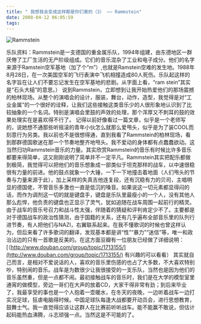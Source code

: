 ```yaml
---
title: " 我想我会变成这样都是你们害的（3） —— Rammstein"
date: 2008-04-12 06:05:59
tags:
---
```


![Rammstein](../../../images/2008/04/sss2.jpg) 

乐队资料：Rammstein是一支德国的重金属乐队，1994年组建，由东德地区一群厌倦了工厂生活的无产阶级组成。它们的音乐混杂了工业和电子成分。他们的名字来源于Ramstein空军基地（加了个“m”）,也就是Ramstein空难的发生地。1988年8月28日，在一次美国空军的飞行表演中飞机相撞造成80人死伤。乐队起这样的名字旨在让人们不要忘记发生在空军基地的悲剧。从字面上看，“ram stein”其实是“石头大槌”的意思。） 说到Rammstein，立即想到让我开始热爱他们的那场震撼的柏林现场。从整个的演唱会的设计，服装，舞台，动作，造型，我觉得是对“工业金属”的一个很好的诠释，让我们这些接触这类音乐少的人很形象地认识到了比较抽象的一个名词。特别是演唱会里鼓的声效的处理，那个浑厚又不刺耳的鼓的效果处理实在是喜欢得不行了。 记得以前好像看过一篇文章，似乎是一个老师写的，说她想不通那些听摇滚的青年小伙怎么就那么爱甩头，似乎是为了装COOL而刻意行为另类。我以前也不是很想得通，直到我看了Rammstein的柏林现场，看到那群德国歌迷在那一个节奏地整齐地甩头。我不爱动的身体都有点蠢蠢欲动。这当然归功Rammstein音乐的力量。其实欣赏Rammstein的音乐有时候比许多音乐都要来得简单，这又刚刚说明了简单并不一定平凡。Rammstein其实把配乐都做到极简，我觉得可以把他们的音乐想象成一部类似于坦克那样的战车，以中速很稳很有力量的前进。他的鼓点就象一个大锤，一下一下地撞击着地面（人们甩头的节奏与力量来源于此），加上采样的失真吉他连复段，还有沉稳有力的贝司，主唱明显的德国佬，不管音乐多激也一直是低沉的嗓音。如果说这一切元素都显得闷的话，而作为调剂这一切的就是键盘手，键盘是乐队里最瘦小的一个人，没有其他人那么彪悍，他负责的键盘也正显示了灵气，犹如追随在战车周围一起前行的精灵。 由于战车的音乐号召力和战斗性太强，伴随着的猜疑和评判肯定少不了。主要都是对于德国战车的政治性猜测，由于国籍的关系，还有几乎遍布全部音乐里的队列行进节奏，有人把他们与NAZI，右翼联系起来。在我不懂歌词的时候也曾这样认为，但后来看了许多歌词的翻译，发现基本都是讲“性”“暴力”“迷信”等，唯一和政治沾边的只有一首歌是反美的。在这方面豆瓣有一位朋友已经做了详细说明：[（http://www.douban.com/group/topic/1713155/](http://www.douban.com/group/topic/1713155/) 有兴趣的可以看看） 其实就自己而言，是相对不爱说话的人，喜欢的音乐里伤感的也占了大多数，不大喜欢特别吵，特别闹的音乐。战车是为数很少让我很接受的一支乐队，当然也是因为他们的音乐虽然重，但是一点都不闹。最初接触战车的音乐时，我们是在大学的模型室里通宵的做模型，旁边一哥们在大声的放着CD，大家干得非常有劲；到后来毕业了，我最享受的事也是一个人抱着一壶暖水，在冬天的夜晚，一边听着战车一边打实况足球，狂虐电脑得时候。中国足球队每逢大战都要开动员会，进行思想教育，鼓舞士气。我一直觉得应该让这群人在比赛前听听战车。能不能赢不敢说，但估计起码能热血沸腾，斗志顽强一点。当然这是不可能的了。